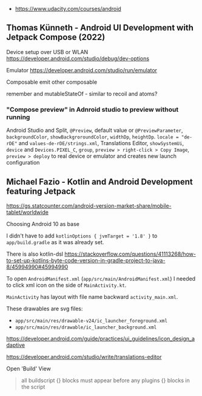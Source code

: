 - https://www.udacity.com/courses/android

## Thomas Künneth - Android UI Development with Jetpack Compose (2022)

Device setup over USB or WLAN https://developer.android.com/studio/debug/dev-options

Emulator https://developer.android.com/studio/run/emulator

Composable emit other composable

remember and mutableStateOf - similar to recoil and atoms?

### "Compose preview" in Adnroid studio to preview without running

Android Studio and Split, `@Preview`, default value or `@PreviewParameter`, `backgroundColor`, `showBackgroroundColor`, `widthDp`, `heightDp`. `locale = "de-rDE"` and `values-de-rDE/strings.xml`, Translations Editor, `showSystemUi`, `device` and `Devices.PIXEL_C`, `group`, `preview > right-click > Copy Image`, `preview > deploy` to real device or emulator and creates new launch configuration

## Michael Fazio - Kotlin and Android Development featuring Jetpack

https://gs.statcounter.com/android-version-market-share/mobile-tablet/worldwide

Choosing Android 10 as base

I didn't have to add `kotlinOptions { jvmTarget = '1.8' }` to `app/build.gradle` as it was already set.

There is also kotlin-dsl https://stackoverflow.com/questions/41113268/how-to-set-up-kotlins-byte-code-version-in-gradle-project-to-java-8/45994990#45994990

To open `AndroidManifest.xml` (`app/src/main/AndroidManifest.xml`) I needed to click xml icon on the side of `MainActivity.kt`.

`MainActivity` has layout with file name backward `activity_main.xml`.

These drawables are svg files:

- `app/src/main/res/drawable-v24/ic_launcher_foreground.xml`
- `app/src/main/res/drawable/ic_launcher_background.xml`

https://developer.android.com/guide/practices/ui_guidelines/icon_design_adaptive

https://developer.android.com/studio/write/translations-editor

Open 'Build' View

> all buildscript {} blocks must appear before any plugins {} blocks in the script
